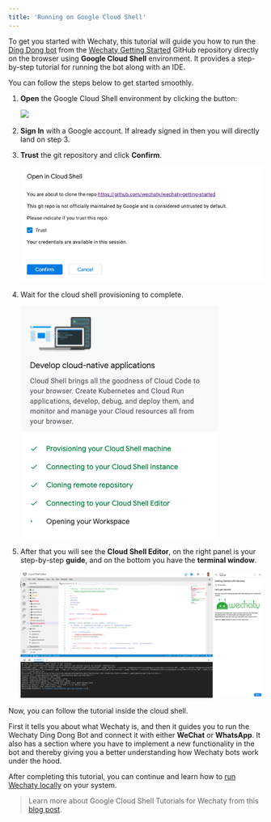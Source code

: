 ```yaml
---
title: 'Running on Google Cloud Shell'
---
```


To get you started with Wechaty, this tutorial will guide you how to run the [Ding Dong bot](https://github.com/wechaty/wechaty-getting-started/blob/master/examples/ding-dong-bot.ts) from the [Wechaty Getting Started](https://github.com/wechaty/wechaty-getting-started) GitHub repository directly on the browser using **Google Cloud Shell** environment. It provides a step-by-step tutorial for running the bot along with an IDE.

You can follow the steps below to get started smoothly.

1. **Open** the Google Cloud Shell environment by clicking the button:

   [![][shell_img]][shell_link]

   <!-- https://gstatic.com/cloudssh/images/open-btn.svg -->
   [shell_img]: https://img.shields.io/badge/%F0%9F%92%BB%20Google%20Cloud%20Shell-%3C%2F%3E-blue
   [shell_link]: https://ssh.cloud.google.com/cloudshell/editor?cloudshell_git_repo=https%3A%2F%2Fgithub.com%2Fwechaty%2Fwechaty-getting-started&cloudshell_open_in_editor=examples/ding-dong-bot.ts&cloudshell_workspace=.&cloudshell_tutorial=examples/tutorials/google-cloud-shell-tutorial.md

2. **Sign In** with a Google account. If already signed in then you will directly land on step 3.

3. **Trust** the git repository and click **Confirm**.

   ![](../../static/img/docs/quick-start/trust_the_repo.png)

4. Wait for the cloud shell provisioning to complete.

   ![](../../static/img/docs/quick-start/wait_for_provisioning_to_complete.png)

5. After that you will see the **Cloud Shell Editor**, on the right panel is your step-by-step **guide**, and on the bottom you have the **terminal window**.
   
   ![](../../static/img/docs/quick-start/cloud_shell_editor.png)

Now, you can follow the tutorial inside the cloud shell.

First it tells you about what Wechaty is, and then it guides you to run the Wechaty Ding Dong Bot and connect it with either **WeChat** or **WhatsApp**. It also has a section where you have to implement a new functionality in the bot and thereby giving you a better understanding how Wechaty bots work under the hood.

After completing this tutorial, you can continue and learn how to [run Wechaty locally](./../getting-started/hard-way.mdx) on your system.

> Learn more about Google Cloud Shell Tutorials for Wechaty from this [blog post](https://wechaty.js.org/2021/02/20/google-cloud-shell-tutorials/).
